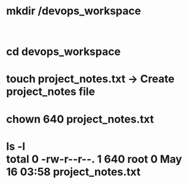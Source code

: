 <h1>mkdir /devops_workspace</h1><br>
<h1>cd devops_workspace </h1>
<h1>touch project_notes.txt -> Create project_notes file
<h1>chown 640 project_notes.txt
<h1>ls -l<br>
total 0
-rw-r--r--. 1 640 root 0 May 16 03:58 project_notes.txt
